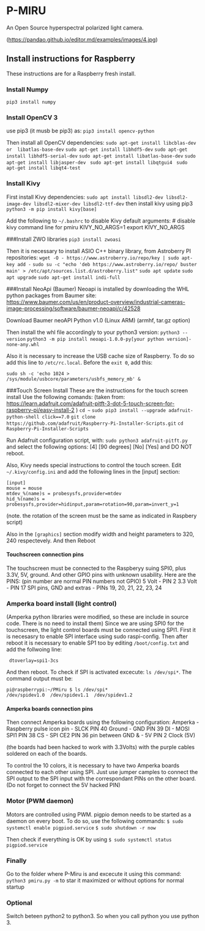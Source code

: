 # P-MIRU
An Open Source hyperspectral polarized light camera. 

(https://pandao.github.io/editor.md/examples/images/4.jpg)

## Install instructions for Raspberry

These instructions are for a Raspberry fresh install. 

### Install Numpy
`pip3 install numpy`

### Install OpenCV 3
use pip3 (it musb be pip3) as: 
`pip3 install opencv-python`

Then install all OpenCV dependencies:
`sudo apt-get install libcblas-dev  or  libatlas-base-dev`
`sudo apt-get install libhdf5-dev`
`sudo apt-get install libhdf5-serial-dev`
`sudo apt-get install libatlas-base-dev`
`sudo apt-get install libjasper-dev `
`sudo apt-get install libqtgui4 `
`sudo apt-get install libqt4-test`

### Install Kivy
First install Kivy dependencies: 
`sudo apt install libsdl2-dev libsdl2-image-dev libsdl2-mixer-dev libsdl2-ttf-dev`
then install kivy using pip3 
`python3 -m pip install kivy[base] `

Add the following to `~/.bashrc` to disable Kivy default arguments:
    # disable kivy command line for pmiru
    KIVY_NO_ARGS=1
    export KIVY_NO_ARGS

###Install ZWO libraries
`pip3 install zwoasi`

Then it is necessary to install ASIO C++ binary library, from Astroberry PI repositories:
`wget -O - https://www.astroberry.io/repo/key | sudo apt-key add -`
`sudo su -c "echo 'deb https://www.astroberry.io/repo/ buster main' > /etc/apt/sources.list.d/astroberry.list"`
`sudo apt update`
`sudo apt upgrade`
`sudo apt-get install indi-full`

###Install NeoApi (Baumer) 
Neoapi is installed by downloading the WHL python packages from Baumer site: 
https://www.baumer.com/us/en/product-overview/industrial-cameras-image-processing/software/baumer-neoapi/c/42528

Download Baumer neoAPI Python v1.0 (Linux ARM)  (armhf, tar.gz option)

Then install the whl file accordingly to your python3 version:
`python3 --version`
`python3 -m pip install neoapi-1.0.0-py[your python version]-none-any.whl `

Also it is necessary to increase the USB cache size of Raspberry. To do so add this line to `/etc/rc.local`. Before the `exit 0`, add this: 

    sudo sh -c 'echo 1024 > /sys/module/usbcore/parameters/usbfs_memory_mb' &

###Touch Screen Install
These are the instructions for the touch screen install
Use the following comands:  (taken from: https://learn.adafruit.com/adafruit-pitft-3-dot-5-touch-screen-for-raspberry-pi/easy-install-2 )
`cd ~`
`sudo pip3 install --upgrade adafruit-python-shell click==7.0`
`git clone https://github.com/adafruit/Raspberry-Pi-Installer-Scripts.git`
`cd Raspberry-Pi-Installer-Scripts`

Run Adafruit configuration script, with:
`sudo python3 adafruit-pitft.py `
and select the following options:
[4] [90 degrees] [No] [Yes] and DO NOT reboot. 

Also, Kivy needs special instructions to control the touch screen. 
Edit `~/.kivy/config.ini` and add the following lines in the [input] section:

    [input]
    mouse = mouse
    mtdev_%(name)s = probesysfs,provider=mtdev
    hid_%(name)s = probesysfs,provider=hidinput,param=rotation=90,param=invert_y=1

(note. the rotation of the screen must be the same as indicated in Raspbery script) 

Also in the `[graphics]` section modify width and height parameters to 320, 240 respectevely.
And then Reboot

#### Touchscreen connection pins
The touchscreen must be connected to the Raspberyy suing SPI0, plus 3.3V, 5V, ground. 
And other GPIO pins with unknown usability. Here are the PINS: 
(pin number are normal PIN numbers not GPIO)
5 Volt - PIN 2
3.3 Volt - PIN 17
SPI pins, GND and extras  - PINs 19, 20, 21, 22, 23, 24

### Amperka board install (light control)
(Amperka python libraries were modified, so these are include in source code. There is no need to install them)
Since we are using SPI0 for the touchscreen, the light control boards must be connected using SPI1. 
First it is necesasry to enable SPI interface using sudo raspi-config. Then after reboot it is necessary
to enable SP1 too by editing `/boot/config.txt` and add the follwoing line:

     dtoverlay=spi1-3cs

And then reboot. 
To check if SPI is activated excecute: `ls /dev/spi*`. The command output must be: 

    pi@raspberrypi:~/PMiru $ ls /dev/spi*
    /dev/spidev1.0  /dev/spidev1.1  /dev/spidev1.2

#### Amperka boards connection pins
Then connect Amperka boards using the following configuration: 
Amperka            -      Raspberry
pulse icon pin     -      SLCK      PIN 40
Ground             -      GND       PIN 39
DI                 -      MOSI SPI1 PIN 38
CS                 -      SPI CE2   PIN 36
pin between GND
&                  -      5V        PIN 2
Clock (5V)

(the boards had been hacked to work with 3.3Volts) 
with the purple cables soldered on each of the boards. 

To control the 10 colors, it is necessary to have two Amperka boards connected to each other using SPI.
Just use jumper camples to connect the SPI output to the SPI input with the correspondant PINs on the other board.
(Do not forget to connect the 5V hacked PIN)

### Motor (PWM daemon) 
Motors are controlled using PWM. pigpio demon needs to be started as a daemon on every boot. 
To do so, use the following commands:
`$ sudo systemctl enable pigpiod.service`
`$ sudo shutdown -r now`

Then check if everything is OK by using 
`$ sudo systemctl status pigpiod.service`

### Finally 
Go to the folder where P-Miru is and excecute it using this command: 
`python3 pmiru.py -m` to star it maximized or without options for normal startup

### Optional
Switch beteen python2 to python3. 
So when you call python you use python 3. 